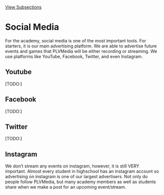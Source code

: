 [View Subsections](e8c9c4f2-9f28-4b49-9232-b8f207da723c)

Social Media
============

For the academy, social media is one of the most important tools. For starters, it is our main advertising platform. We are able to advertise future events and games that PLVMedia will be either recording or streaming. We use platforms like YouTube, Facebook, Twitter, and even Instagram.

Youtube
-------

\[TODO:\]

Facebook
--------

\[TODO:\]

Twitter
-------

\[TODO:\]

Instagram
---------

We don’t stream any events on instagram, however, it is still VERY important. Almost every student in highschool has an instagram account so advertising on instagram is one of our largest advertisers. Not only do people follow PLVMedia, but many academy members as well as students share when we make a post for an upcoming event/stream.